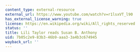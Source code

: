 ```yaml
---
content_type: external-resource
external_url: https://www.youtube.com/watch?v=r1lsxVT_l90
has_external_license_warning: true
license: https://en.wikipedia.org/wiki/All_rights_reserved
status: ''
title: Lili Taylor reads Susan B. Anthony
uid: 7b05c2e9-83b3-46b9-aaa3-3a4b3c674945
wayback_url: ''
---
```

